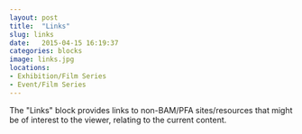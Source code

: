 ```yaml
---
layout: post
title:  "Links"
slug: links
date:   2015-04-15 16:19:37
categories: blocks
image: links.jpg
locations: 
- Exhibition/Film Series
- Event/Film Series
---
```


The "Links" block provides links to non-BAM/PFA sites/resources that might be of interest to the viewer, relating to the current content.
